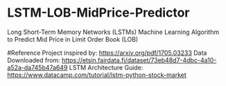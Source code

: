 # LSTM-LOB-MidPrice-Predictor
Long Short-Term Memory Networks (LSTMs) Machine Learning Algorithm to Predict Mid Price in Limit Order Book (LOB)



#Reference
Project inspired by: https://arxiv.org/pdf/1705.03233
Data Downloaded from: https://etsin.fairdata.fi/dataset/73eb48d7-4dbc-4a10-a52a-da745b47a649
LSTM Architecture Guide: https://www.datacamp.com/tutorial/lstm-python-stock-market
